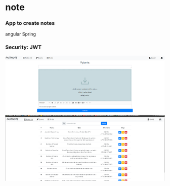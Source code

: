 # note

### App to create notes 
angular
Spring

### Security: JWT


![alt text](https://github.com/PiraMIID/note/blob/before_jwt/img_1.png?raw=true)
![alt text](https://github.com/PiraMIID/note/blob/before_jwt/img.png?raw=true)
